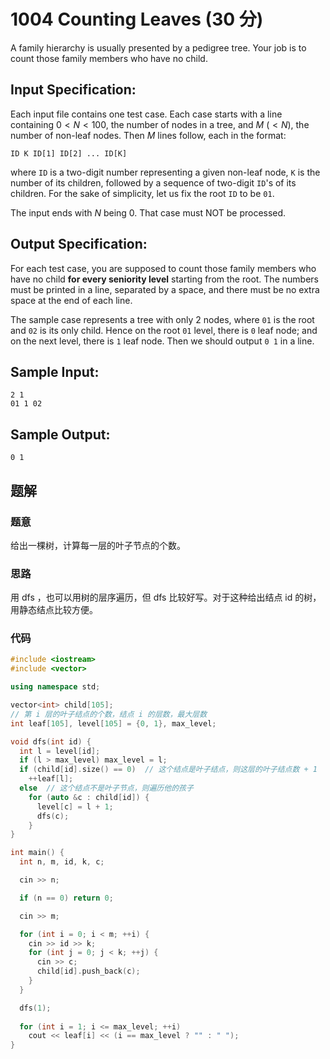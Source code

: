 # 1004 Counting Leaves (30 分)

A family hierarchy is usually presented by a pedigree tree. Your job is to count those family members who have no child.

## Input Specification:

Each input file contains one test case. Each case starts with a line containing $0<N<100$, the number of nodes in a tree, and $M$ ($<N$), the number of non-leaf nodes. Then $M$ lines follow, each in the format:

    ID K ID[1] ID[2] ... ID[K]

where `ID` is a two-digit number representing a given non-leaf node, `K` is the number of its children, followed by a sequence of two-digit `ID`'s of its children. For the sake of simplicity, let us fix the root `ID` to be `01`.

The input ends with $N$ being 0. That case must NOT be processed.

## Output Specification:

For each test case, you are supposed to count those family members who have no child **for every seniority level** starting from the root. The numbers must be printed in a line, separated by a space, and there must be no extra space at the end of each line.

The sample case represents a tree with only 2 nodes, where `01` is the root and `02` is its only child. Hence on the root `01` level, there is `0` leaf node; and on the next level, there is `1` leaf node. Then we should output `0 1` in a line.

## Sample Input:

    2 1
    01 1 02

## Sample Output:

    0 1

## 题解

### 题意

给出一棵树，计算每一层的叶子节点的个数。

### 思路

用 dfs ，也可以用树的层序遍历，但 dfs 比较好写。对于这种给出结点 id 的树，用静态结点比较方便。

### 代码

```cpp
#include <iostream>
#include <vector>

using namespace std;

vector<int> child[105];
// 第 i 层的叶子结点的个数，结点 i 的层数，最大层数
int leaf[105], level[105] = {0, 1}, max_level;

void dfs(int id) {
  int l = level[id];
  if (l > max_level) max_level = l;
  if (child[id].size() == 0)  // 这个结点是叶子结点，则这层的叶子结点数 + 1
    ++leaf[l];
  else  // 这个结点不是叶子节点，则遍历他的孩子
    for (auto &c : child[id]) {
      level[c] = l + 1;
      dfs(c);
    }
}

int main() {
  int n, m, id, k, c;

  cin >> n;

  if (n == 0) return 0;

  cin >> m;

  for (int i = 0; i < m; ++i) {
    cin >> id >> k;
    for (int j = 0; j < k; ++j) {
      cin >> c;
      child[id].push_back(c);
    }
  }

  dfs(1);
  
  for (int i = 1; i <= max_level; ++i)
    cout << leaf[i] << (i == max_level ? "" : " ");
}
```

